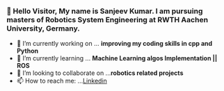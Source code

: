 ### 👋 Hello Visitor, My name is Sanjeev Kumar. I am pursuing masters of Robotics System Engineering at RWTH Aachen University, Germany. 

- 🔭 I’m currently working on ... **improving my coding skills in cpp and Python**
- 🌱 I’m currently learning ... **Machine Learning algos Implementation || ROS**
- 👯 I’m looking to collaborate on ...**robotics related projects**
- 📫 How to reach me: ...[Linkedin](http://www.linkedin.com/in/sanjeev-kumar-749612120)

